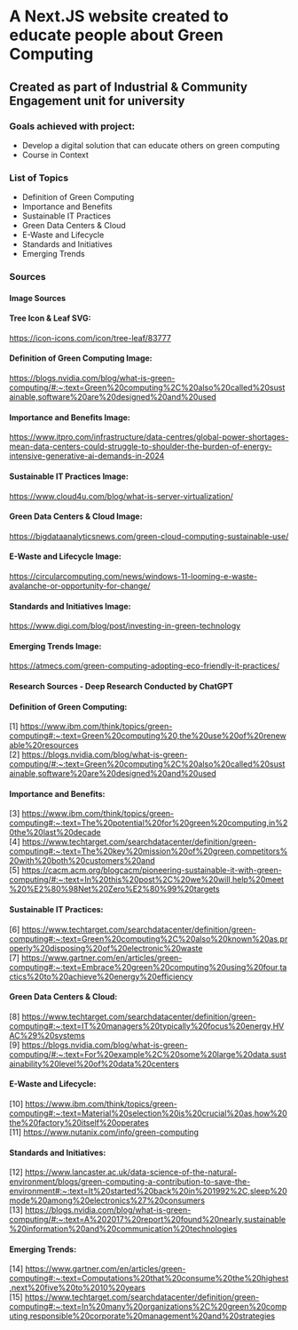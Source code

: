 # A Next.JS website created to educate people about Green Computing
## Created as part of Industrial & Community Engagement unit for university

### Goals achieved with project:
- Develop a digital solution that can educate others on green computing 
- Course in Context

### List of Topics
- Definition of Green Computing
- Importance and Benefits
- Sustainable IT Practices
- Green Data Centers & Cloud
- E-Waste and Lifecycle
- Standards and Initiatives
- Emerging Trends

### Sources
#### Image Sources
#### Tree Icon & Leaf SVG: 
https://icon-icons.com/icon/tree-leaf/83777
#### Definition of Green Computing Image: 
https://blogs.nvidia.com/blog/what-is-green-computing/#:~:text=Green%20computing%2C%20also%20called%20sustainable,software%20are%20designed%20and%20used
#### Importance and Benefits Image: 
https://www.itpro.com/infrastructure/data-centres/global-power-shortages-mean-data-centers-could-struggle-to-shoulder-the-burden-of-energy-intensive-generative-ai-demands-in-2024
#### Sustainable IT Practices Image: 
https://www.cloud4u.com/blog/what-is-server-virtualization/
#### Green Data Centers & Cloud Image: 
https://bigdataanalyticsnews.com/green-cloud-computing-sustainable-use/
#### E-Waste and Lifecycle Image:
https://circularcomputing.com/news/windows-11-looming-e-waste-avalanche-or-opportunity-for-change/
#### Standards and Initiatives Image: 
https://www.digi.com/blog/post/investing-in-green-technology
#### Emerging Trends Image: 
https://atmecs.com/green-computing-adopting-eco-friendly-it-practices/

#### Research Sources - Deep Research Conducted by ChatGPT

#### Definition of Green Computing:
[1] https://www.ibm.com/think/topics/green-computing#:~:text=Green%20computing%20,the%20use%20of%20renewable%20resources  
[2] https://blogs.nvidia.com/blog/what-is-green-computing/#:~:text=Green%20computing%2C%20also%20called%20sustainable,software%20are%20designed%20and%20used

#### Importance and Benefits: 
[3] https://www.ibm.com/think/topics/green-computing#:~:text=The%20potential%20for%20green%20computing,in%20the%20last%20decade  
[4] https://www.techtarget.com/searchdatacenter/definition/green-computing#:~:text=The%20key%20mission%20of%20green,competitors%20with%20both%20customers%20and  
[5] https://cacm.acm.org/blogcacm/pioneering-sustainable-it-with-green-computing/#:~:text=In%20this%20post%2C%20we%20will,help%20meet%20%E2%80%98Net%20Zero%E2%80%99%20targets

#### Sustainable IT Practices: 
[6] https://www.techtarget.com/searchdatacenter/definition/green-computing#:~:text=Green%20computing%2C%20also%20known%20as,properly%20disposing%20of%20electronic%20waste  
[7] https://www.gartner.com/en/articles/green-computing#:~:text=Embrace%20green%20computing%20using%20four,tactics%20to%20achieve%20energy%20efficiency

#### Green Data Centers & Cloud: 
[8] https://www.techtarget.com/searchdatacenter/definition/green-computing#:~:text=IT%20managers%20typically%20focus%20energy,HVAC%29%20systems  
[9] https://blogs.nvidia.com/blog/what-is-green-computing/#:~:text=For%20example%2C%20some%20large%20data,sustainability%20level%20of%20data%20centers

#### E-Waste and Lifecycle:
[10] https://www.ibm.com/think/topics/green-computing#:~:text=Material%20selection%20is%20crucial%20as,how%20the%20factory%20itself%20operates  
[11] https://www.nutanix.com/info/green-computing

#### Standards and Initiatives: 
[12] https://www.lancaster.ac.uk/data-science-of-the-natural-environment/blogs/green-computing-a-contribution-to-save-the-environment#:~:text=It%20started%20back%20in%201992%2C,sleep%20mode%20among%20electronics%27%20consumers  
[13] https://blogs.nvidia.com/blog/what-is-green-computing/#:~:text=A%202017%20report%20found%20nearly,sustainable%20information%20and%20communication%20technologies

#### Emerging Trends:
[14] https://www.gartner.com/en/articles/green-computing#:~:text=Computations%20that%20consume%20the%20highest,next%20five%20to%2010%20years  
[15] https://www.techtarget.com/searchdatacenter/definition/green-computing#:~:text=In%20many%20organizations%2C%20green%20computing,responsible%20corporate%20management%20and%20strategies
